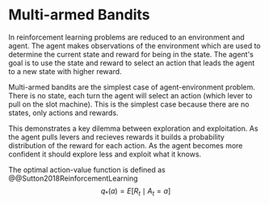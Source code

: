 # Multi-armed Bandits

In reinforcement learning problems are reduced to an environment and agent. The agent
makes observations of the environment which are used to determine the current state
and reward for being in the state. The agent's goal is to use the state and reward
to select an action that leads the agent to a new state with higher reward.

Multi-armed bandits are the simplest case of agent-environment problem. There is no state,
each turn the agent will select an action (which lever to pull on the slot machine). This
is the simplest case because there are no states, only actions and rewards.

This demonstrates a key dilemma between exploration and exploitation. As the agent pulls levers
and recieves rewards it builds a probability distribution of the reward for each action.
As the agent becomes more confident it should explore less and exploit what it knows.

The optimal action-value function is defined as @@Sutton2018ReinforcementLearning
$$ q_*(a) = E[R_t \mid A_t = a] $$
